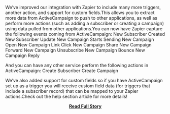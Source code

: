 <p>We’ve improved our integration with Zapier to include many more triggers, another action, and support for custom fields.This allows you to extract more data from ActiveCampaign to push to other applications, as well as perform more actions (such as adding a subscriber or creating a campaign) using data pulled from other applications.You can now have Zapier capture the following events coming from ActiveCampaign:
 New Subscriber Created
 New Subscriber Update
 New Campaign Starts Sending
 New Campaign Open
 New Campaign Link Click
 New Campaign Share
 New Campaign Forward
 New Campaign Unsubscribe
 New Campaign Bounce
 New Campaign Reply
 
And you can have any other service perform the following actions in ActiveCampaign:
 Create Subscriber
 Create Campaign
 
We’ve also added support for custom fields so if you have ActiveCampaign set up as a trigger you will receive custom field data (for triggers that include a subscriber record) that can be mapped to your Zapier actions.Check out the help section article for more details!</p>
<center><p><a href="http://www.activecampaign.com/blog/updated-zapier-integration/" style='padding:25px; font-sze:18px; font-weight: bold;'>Read Full Story</a></p></center>
